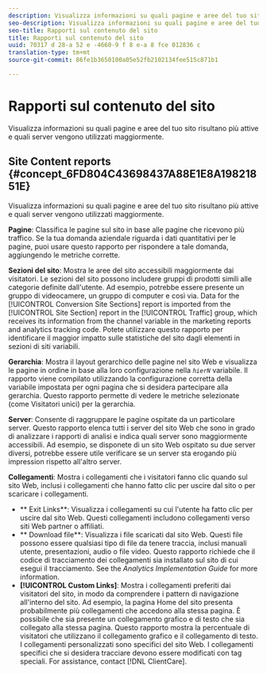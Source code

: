 ```yaml
---
description: Visualizza informazioni su quali pagine e aree del tuo sito risultano più attive e quali server vengono utilizzati maggiormente.
seo-description: Visualizza informazioni su quali pagine e aree del tuo sito risultano più attive e quali server vengono utilizzati maggiormente.
seo-title: Rapporti sul contenuto del sito
title: Rapporti sul contenuto del sito
uuid: 70317 d 28-a 52 e -4660-9 f 8 e-a 8 fce 012836 c
translation-type: tm+mt
source-git-commit: 86fe1b3650100a05e52fb2102134fee515c871b1

---
```



# Rapporti sul contenuto del sito

Visualizza informazioni su quali pagine e aree del tuo sito risultano più attive e quali server vengono utilizzati maggiormente.

## Site Content reports {#concept_6FD804C43698437A88E1E8A19821851E}

Visualizza informazioni su quali pagine e aree del tuo sito risultano più attive e quali server vengono utilizzati maggiormente.

**Pagine**: Classifica le pagine sul sito in base alle pagine che ricevono più traffico. Se la tua domanda aziendale riguarda i dati quantitativi per le pagine, puoi usare questo rapporto per rispondere a tale domanda, aggiungendo le metriche corrette.

**Sezioni del sito**: Mostra le aree del sito accessibili maggiormente dai visitatori. Le sezioni del sito possono includere gruppi di prodotti simili alle categorie definite dall'utente. Ad esempio, potrebbe essere presente un gruppo di videocamere, un gruppo di computer e così via. Data for the [!UICONTROL Conversion Site Sections] report is imported from the [!UICONTROL Site Section] report in the [!UICONTROL Traffic] group, which receives its information from the channel variable in the marketing reports and analytics tracking code. Potete utilizzare questo rapporto per identificare il maggior impatto sulle statistiche del sito dagli elementi in sezioni di siti variabili.

**Gerarchia**: Mostra il layout gerarchico delle pagine nel sito Web e visualizza le pagine in ordine in base alla loro configurazione nella *`hierN`* variabile. Il rapporto viene compilato utilizzando la configurazione corretta della variabile impostata per ogni pagina che si desidera partecipare alla gerarchia. Questo rapporto permette di vedere le metriche selezionate (come Visitatori unici) per la gerarchia.

**Server**: Consente di raggruppare le pagine ospitate da un particolare server. Questo rapporto elenca tutti i server del sito Web che sono in grado di analizzare i rapporti di analisi e indica quali server sono maggiormente accessibili. Ad esempio, se disponete di un sito Web ospitato su due server diversi, potrebbe essere utile verificare se un server sta erogando più impression rispetto all'altro server.

**Collegamenti**: Mostra i collegamenti che i visitatori fanno clic quando sul sito Web, inclusi i collegamenti che hanno fatto clic per uscire dal sito o per scaricare i collegamenti.

* ** Exit Links**: Visualizza i collegamenti su cui l'utente ha fatto clic per uscire dal sito Web. Questi collegamenti includono collegamenti verso siti Web partner o affiliati.
* ** Download file**: Visualizza i file scaricati dal sito Web. Questi file possono essere qualsiasi tipo di file da tenere traccia, inclusi manuali utente, presentazioni, audio o file video. Questo rapporto richiede che il codice di tracciamento dei collegamenti sia installato sul sito di cui esegui il tracciamento. See the *Analytics Implementation Guide* for more information.
* **[!UICONTROL Custom Links]**: Mostra i collegamenti preferiti dai visitatori del sito, in modo da comprendere i pattern di navigazione all'interno del sito. Ad esempio, la pagina Home del sito presenta probabilmente più collegamenti che accedono alla stessa pagina. È possibile che sia presente un collegamento grafico e di testo che sia collegato alla stessa pagina. Questo rapporto mostra la percentuale di visitatori che utilizzano il collegamento grafico e il collegamento di testo. I collegamenti personalizzati sono specifici del sito Web. I collegamenti specifici che si desidera tracciare devono essere modificati con tag speciali. For assistance, contact [!DNL ClientCare].

